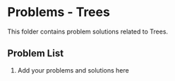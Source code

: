 # Problems - Trees

This folder contains problem solutions related to Trees.

## Problem List

1. Add your problems and solutions here

